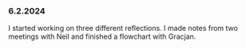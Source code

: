 ### 6.2.2024
I started working on three different reflections. I made notes from two meetings with Neil and finished a flowchart with Gracjan.